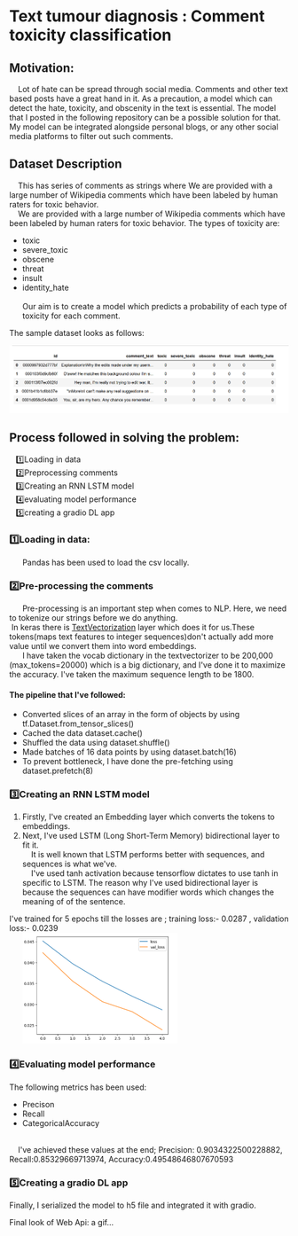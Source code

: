 # Text tumour diagnosis : Comment toxicity classification

## Motivation:
&nbsp; &nbsp; Lot of hate can be spread through social media. Comments and other text based posts have a great hand in it. As a precaution, a model which can detect the hate, toxicity, and obscenity in the text is essential. The model that I posted in the following repository can be a possible solution for that. My model can be integrated alongside personal blogs, or any other social media platforms to filter out such comments.

## Dataset Description
&nbsp; &nbsp; This has series of comments as strings where We are provided with a large number of Wikipedia comments which have been labeled by human raters for toxic behavior.
<br/> &nbsp; &nbsp; We are provided with a large number of Wikipedia comments which have been labeled by human raters for toxic behavior. The types of toxicity are:

   - toxic
   - severe_toxic
   - obscene
   - threat
   - insult
   - identity_hate <br/> <br/>
 Our aim is to create a model which predicts a probability of each type of toxicity for each comment.
 
 The sample dataset looks as follows:

![alt text](https://github.com/ferozqureshi/Text-tumour-diagnosis/blob/main/head.png)


  


## Process followed in solving the problem:
&nbsp; &nbsp;1️⃣Loading in data <br/> 
&nbsp; &nbsp;2️⃣Preprocessing comments <br/> 
&nbsp; &nbsp;3️⃣Creating an RNN LSTM model <br/> 
&nbsp; &nbsp;4️⃣evaluating model performance <br/> 
&nbsp; &nbsp;5️⃣creating a gradio DL app
	
	
### 1️⃣Loading in data:
&nbsp; &nbsp;&nbsp; &nbsp;Pandas has been used to load the csv locally.
### 2️⃣Pre-processing the comments
&nbsp; &nbsp;&nbsp; &nbsp;Pre-processing is an important step when comes to NLP. Here, we need to tokenize our strings before we do anything.<br/>
&nbsp;In keras there is [TextVectorization](https://www.tensorflow.org/api_docs/python/tf/keras/layers/TextVectorization) layer which does it for us.These tokens(maps text features to integer sequences)don't actually add more value until we convert them into word embeddings.
<br/> 
&nbsp; &nbsp;&nbsp; &nbsp;I have taken the vocab dictionary in the textvectorizer to be 200,000 (max_tokens=20000)
which is a big dictionary, and I've done it to maximize the accuracy. I've taken the maximum sequence length to be 1800.

#### The pipeline that I've followed:
   - Converted slices of an array in the form of objects by using tf.Dataset.from_tensor_slices()
   - Cached the data dataset.cache()
   - Shuffled the data using dataset.shuffle()
   - Made batches of 16 data points by using dataset.batch(16)
   - To prevent bottleneck, I have done the pre-fetching using dataset.prefetch(8)

### 3️⃣Creating an RNN LSTM model
1) Firstly, I've created an Embedding layer which converts the tokens to embeddings.<br/>
2) Next, I've used LSTM (Long Short-Term Memory) bidirectional layer to fit it.<br/>
&nbsp;&nbsp;&nbsp;&nbsp;It is well known that LSTM performs better with
sequences, and sequences is what we've. <br/>
&nbsp;&nbsp;&nbsp;&nbsp;I've used tanh activation because tensorflow dictates to use tanh in specific to LSTM.
 The reason why I've used bidirectional layer is because 
 the sequences can have modifier words which changes the meaning of
of the sentence.

I've trained for 5 epochs till the losses are ; training loss:- 0.0287 , validation loss:- 0.0239 <br/>
&nbsp; &nbsp;&nbsp; &nbsp;<img src="https://github.com/ferozqureshi/Text-tumour-diagnosis/blob/main/training&validation_loss.png" height=200/>


### 4️⃣Evaluating model performance
The following metrics has been used:<br/>
   - Precison
   - Recall
   - CategoricalAccuracy <br/><br/>
   
  &nbsp;&nbsp;&nbsp;&nbsp;I've achieved these values at the end; Precision: 0.9034322500228882, Recall:0.85329669713974, Accuracy:0.49548646807670593

### 5️⃣Creating a gradio DL app
Finally, I serialized the model to h5 file
and integrated it with gradio.

Final look of Web Api: a gif...
  
